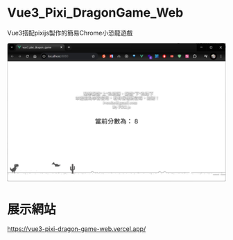 # Vue3_Pixi_DragonGame_Web
Vue3搭配pixijs製作的簡易Chrome小恐龍遊戲

![image](./images/20250713153645.jpg)

# 展示網站

https://vue3-pixi-dragon-game-web.vercel.app/
